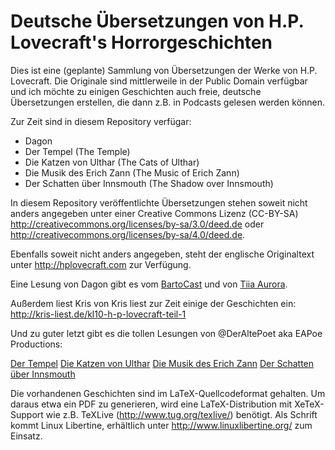 Deutsche Übersetzungen von H.P. Lovecraft's Horrorgeschichten
=============================================================

Dies ist eine (geplante) Sammlung von Übersetzungen der Werke von H.P. Lovecraft. Die Originale sind mittlerweile in der Public Domain verfügbar und ich möchte zu einigen Geschichten auch freie, deutsche Übersetzungen erstellen, die dann z.B. in Podcasts gelesen werden können.

Zur Zeit sind in diesem Repository verfügar:

- Dagon
- Der Tempel (The Temple)
- Die Katzen von Ulthar (The Cats of Ulthar)
- Die Musik des Erich Zann (The Music of Erich Zann)
- Der Schatten über Innsmouth (The Shadow over Innsmouth)

In diesem Repository veröffentlichte Übersetzungen stehen soweit nicht anders angegeben unter einer Creative Commons Lizenz (CC-BY-SA) http://creativecommons.org/licenses/by-sa/3.0/deed.de oder http://creativecommons.org/licenses/by-sa/4.0/deed.de.

Ebenfalls soweit nicht anders angegeben, steht der englische Originaltext unter http://hplovecraft.com zur Verfügung.

Eine Lesung von Dagon gibt es vom [BartoCast](https://www.youtube.com/watch?v=U6Lc2wYb984) und von [Tiia Aurora](https://www.youtube.com/watch?v=NIHvM5yl0NQ).

Außerdem liest Kris von Kris liest zur Zeit einige der Geschichten ein: http://kris-liest.de/kl10-h-p-lovecraft-teil-1

Und zu guter letzt gibt es die tollen Lesungen von @DerAltePoet aka EAPoe Productions:

[Der Tempel](https://www.youtube.com/watch?v=aD4R9Gr6UNM)
[Die Katzen von Ulthar](https://www.youtube.com/watch?v=q6RptHnB7wA)
[Die Musik des Erich Zann](https://www.youtube.com/watch?v=cLOaKAEeyQ4)
[Der Schatten über Innsmouth](http://youtu.be/yFLApvZ_cpc)

Die vorhandenen Geschichten sind im LaTeX-Quellcodeformat gehalten. Um daraus etwa ein PDF zu generieren, wird eine LaTeX-Distribution mit XeTeX-Support wie z.B. TeXLive (http://www.tug.org/texlive/) benötigt. Als Schrift kommt Linux Libertine, erhältlich unter http://www.linuxlibertine.org/ zum Einsatz.

